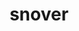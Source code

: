 ---
id: 459
title: snover
types: [grass,ice]
image: https://raw.githubusercontent.com/PokeAPI/sprites/master/sprites/pokemon/459.png
---
